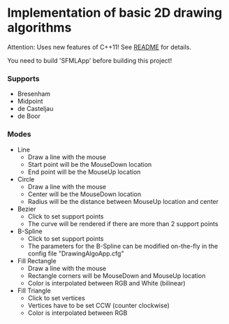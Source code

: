 # Implementation of basic 2D drawing algorithms 

Attention: Uses new features of C++11! See [README](https://github.com/jschmer/MedienInformatik) for details.

You need to build 'SFMLApp' before building this project!

### Supports
* Bresenham
* Midpoint
* de Casteljau
* de Boor

### Modes
* Line
    * Draw a line with the mouse
    * Start point will be the MouseDown location
    * End point will be the MouseUp location
* Circle
    * Draw a line with the mouse
    * Center will be the MouseDown location
    * Radius will be the distance between MouseUp location and center
* Bezier
    * Click to set support points
    * The curve will be rendered if there are more than 2 support points
* B-Spline
    * Click to set support points
    * The parameters for the B-Spline can be modified on-the-fly in the config file "DrawingAlgoApp.cfg"
* Fill Rectangle
    * Draw a line with the mouse
    * Rectangle corners will be MouseDown and MouseUp location
    * Color is interpolated between RGB and White (bilinear)
* Fill Triangle
    * Click to set vertices
    * Vertices have to be set CCW (counter clockwise)
    * Color is interpolated between RGB
    